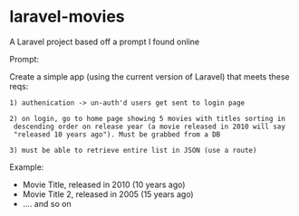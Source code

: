 # laravel-movies
A Laravel project based off a prompt I found online

Prompt:

Create a simple app (using the current version of Laravel) that meets these reqs:
	
	1) authenication -> un-auth'd users get sent to login page
	
	2) on login, go to home page showing 5 movies with titles sorting in
	 descending order on release year (a movie released in 2010 will say 
	 "released 10 years ago"). Must be grabbed from a DB

	3) must be able to retrieve entire list in JSON (use a route)

Example:

 - Movie Title, released in 2010 (10 years ago)
 - Movie Title 2, released in 2005 (15 years ago)
 - .... and so on
